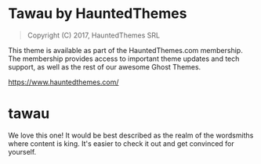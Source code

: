 Tawau by HauntedThemes
============================

> Copyright (C) 2017, HauntedThemes SRL

This theme is available as part of the HauntedThemes.com membership. The membership provides
access to important theme updates and tech support, as well as the rest of 
our awesome Ghost Themes.

https://www.hauntedthemes.com/

# tawau
We love this one! It would be best described as the realm of the wordsmiths where content is king. It's easier to check it out and get convinced for yourself.
